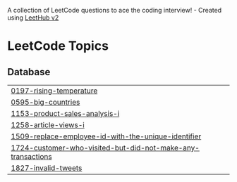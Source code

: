 A collection of LeetCode questions to ace the coding interview! - Created using [LeetHub v2](https://github.com/arunbhardwaj/LeetHub-2.0)
<!---LeetCode Topics Start-->
# LeetCode Topics
## Database
|  |
| ------- |
| [0197-rising-temperature](https://github.com/Asutosh-R/Leet-Code-SQL/tree/master/0197-rising-temperature) |
| [0595-big-countries](https://github.com/Asutosh-R/Leet-Code-SQL/tree/master/0595-big-countries) |
| [1153-product-sales-analysis-i](https://github.com/Asutosh-R/Leet-Code-SQL/tree/master/1153-product-sales-analysis-i) |
| [1258-article-views-i](https://github.com/Asutosh-R/Leet-Code-SQL/tree/master/1258-article-views-i) |
| [1509-replace-employee-id-with-the-unique-identifier](https://github.com/Asutosh-R/Leet-Code-SQL/tree/master/1509-replace-employee-id-with-the-unique-identifier) |
| [1724-customer-who-visited-but-did-not-make-any-transactions](https://github.com/Asutosh-R/Leet-Code-SQL/tree/master/1724-customer-who-visited-but-did-not-make-any-transactions) |
| [1827-invalid-tweets](https://github.com/Asutosh-R/Leet-Code-SQL/tree/master/1827-invalid-tweets) |
<!---LeetCode Topics End-->